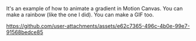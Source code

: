 It's an example of how to animate a gradient in Motion Canvas. You can make a rainbow (like the one I did). You can make a GIF too.



https://github.com/user-attachments/assets/e62c7365-496c-4b0e-99e7-91568bedce85

